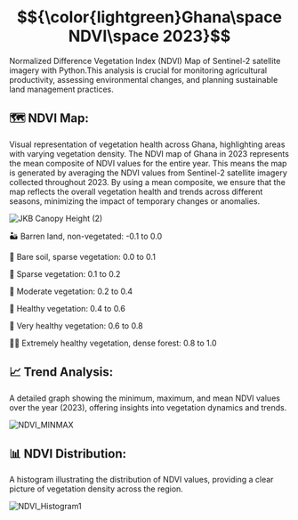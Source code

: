 # $${\color{lightgreen}Ghana\space  NDVI\space 2023}$$

 Normalized Difference Vegetation Index (NDVI) Map of Sentinel-2 satellite imagery with Python.This analysis is crucial for monitoring agricultural productivity, assessing environmental changes, and planning sustainable land management practices.   



## **🗺️ NDVI Map:**

Visual representation of vegetation health across Ghana, highlighting areas with varying vegetation density.
The NDVI map of Ghana in 2023 represents the mean composite of NDVI values for the entire year. This means the map is generated by averaging the NDVI values from Sentinel-2 satellite imagery collected throughout 2023. By using a mean composite, we ensure that the map reflects the overall vegetation health and trends across different seasons, minimizing the impact of temporary changes or anomalies.


![JKB Canopy Height (2)](https://github.com/Jkboafo22/Ghana-NDVI-2023/assets/65027196/37072101-a0e8-49c8-9ccd-681d67e82359)

🏜️ Barren land, non-vegetated: -0.1 to 0.0

🌾 Bare soil, sparse vegetation: 0.0 to 0.1

🌱 Sparse vegetation: 0.1 to 0.2

🌿 Moderate vegetation: 0.2 to 0.4

🌳 Healthy vegetation: 0.4 to 0.6

🌲 Very healthy vegetation: 0.6 to 0.8

🌳🌳 Extremely healthy vegetation, dense forest: 0.8 to 1.0





## **📈 Trend Analysis:**

A detailed graph showing the minimum, maximum, and mean NDVI values over the year (2023), offering insights into vegetation dynamics and trends.

![NDVI_MINMAX](https://github.com/Jkboafo22/Ghana-NDVI-2023/assets/65027196/19dd2334-1c8b-40eb-9ce4-991331b0a6fb)



## **📊 NDVI Distribution:**

A histogram illustrating the distribution of NDVI values, providing a clear picture of vegetation density across the region.

![NDVI_Histogram1](https://github.com/Jkboafo22/Ghana-NDVI-2023/assets/65027196/cf3b74d0-23ec-482e-a5f9-80b3d94325cc)

